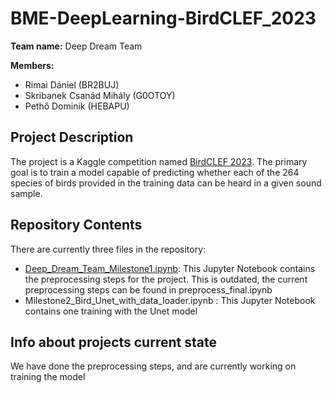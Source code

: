 # BME-DeepLearning-BirdCLEF_2023

**Team name:** Deep Dream Team

**Members:**
- Rimai Dániel (BR2BUJ)
- Skribanek Csanád Mihály (G0OTOY)
- Pethő Dominik (HEBAPU)

## Project Description

The project is a Kaggle competition named [BirdCLEF 2023](https://www.kaggle.com/competitions/birdclef-2023). The primary goal is to train a model capable of predicting whether each of the 264 species of birds provided in the training data can be heard in a given sound sample.

## Repository Contents

There are currently three files in the repository:

- [Deep_Dream_Team_Milestone1.ipynb](Deep_Dream_Team_Milestone1.ipynb): This Jupyter Notebook contains the preprocessing steps for the project. This is outdated, the current preprocessing steps can be found in preprocess_final.ipynb
- Milestone2_Bird_Unet_with_data_loader.ipynb : This Jupyter Notebook contains one training with the Unet model



## Info about projects current state
We have done the preprocessing steps, and are currently working on training the model
